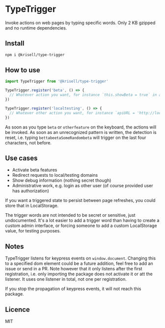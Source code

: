 # TypeTrigger
Invoke actions on web pages by typing specific words. Only 2 KB gzipped and no runtime dependencies.

## Install
```bash
npm i @krisell/type-trigger
```

## How to use
```js
import TypeTrigger from '@krisell/type-trigger'

TypeTrigger.register('beta', () => {
  // Whatever action you want, for instance `this.showBeta = true` in a Vue app
})

TypeTrigger.register('localtesting', () => {
  // Whatever other action you want, for instance `apiURL = 'http://localhost:5000'`
})
```

As soon as you type `beta` or `otherfeature` on the keyboard, the actions will be invoked.
As soon as an unrecognized pattern is written, the detection is reset, i.e. typing `bettabeetaSomeRandombeta` will trigger on the last four characters, not before.

## Use cases
 * Activate beta features
 * Redirect requests to local/testing domains
 * Show debug information (nothing secret though)
 * Administrative work, e.g. login as other user (of course provided user has authorization)

If you want a triggered state to persist between page refreshes, you could store that in LocalStorage.

The trigger words are not intended to be secret or sensitive, just undocumented. It's a lot easier to add a trigger word than having to create a custom admin interface, or forcing someone to add a custom LocalStorage value, for testing purposes.

## Notes
TypeTrigger listens for keypress events on `window.document`. Changing this to a specified dom element could be a future addition, feel free to add an issue or send in a PR. Note however that it only listens after the first registration, i.e. only importing the package does not activate it or att the listener. It uses one listener in total, not one per registration.

If you stop the propagation of keypress events, it will not reach this package.

## Licence
MIT